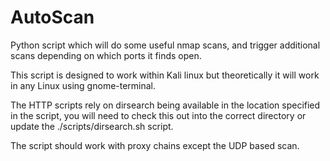 # AutoScan
Python script which will do some useful nmap scans, and trigger additional scans depending on which ports it finds open.

This script is designed to work within Kali linux but theoretically it will work in any Linux using gnome-terminal.

The HTTP scripts rely on dirsearch being available in the location specified in the script, you will need to check this out into the correct directory or update the ./scripts/dirsearch.sh script.

The script should work with proxy chains except the UDP based scan.

